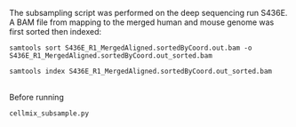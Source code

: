 The subsampling script was performed on the deep sequencing run S436E.  
A BAM file from mapping to the merged human and mouse genome was first sorted then indexed:
```
samtools sort S436E_R1_MergedAligned.sortedByCoord.out.bam -o S436E_R1_MergedAligned.sortedByCoord.out_sorted.bam

samtools index S436E_R1_MergedAligned.sortedByCoord.out_sorted.bam
```
\
Before running  
```
cellmix_subsample.py
```

